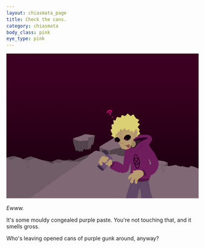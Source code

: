 ```yaml
---
layout: chiasmata_page
title: Check the cans.
category: chiasmata
body_class: pink
eye_type: pink
---
```


![158](/chiasmata/images/narrative/157.png)

*Ewww.*

It's some mouldy congealed purple paste. You're not touching that, and it smells gross.

Who's leaving opened cans of purple gunk around, anyway?